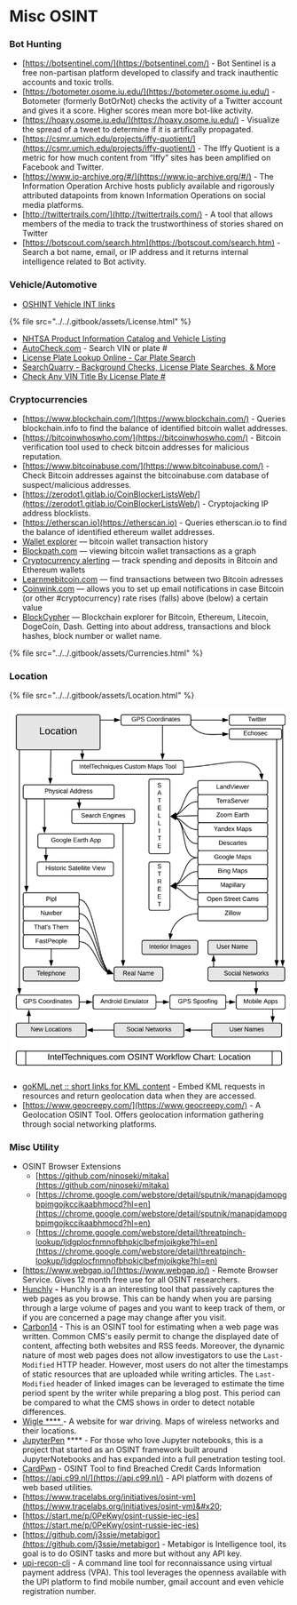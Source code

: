 # Misc OSINT

### **Bot Hunting**

* [https://botsentinel.com/](https://botsentinel.com/) - Bot Sentinel is a free non-partisan platform developed to classify and track inauthentic accounts and toxic trolls.
* [https://botometer.osome.iu.edu/](https://botometer.osome.iu.edu/) - Botometer (formerly BotOrNot) checks the activity of a Twitter account and gives it a score. Higher scores mean more bot-like activity.
* [https://hoaxy.osome.iu.edu/](https://hoaxy.osome.iu.edu/) - Visualize the spread of a tweet to determine if it is artifically propagated.
* [https://csmr.umich.edu/projects/iffy-quotient/](https://csmr.umich.edu/projects/iffy-quotient/) - The Iffy Quotient is a metric for how much content from “Iffy” sites has been amplified on Facebook and Twitter.
* [https://www.io-archive.org/#/](https://www.io-archive.org/#/) - The Information Operation Archive hosts publicly available and rigorously attributed datapoints from known Information Operations on social media platforms.
* [http://twittertrails.com/](http://twittertrails.com/) - A tool that allows members of the media to track the trustworthiness of stories shared on Twitter
* [https://botscout.com/search.htm](https://botscout.com/search.htm) - Search a bot name, email, or IP address and it returns internal intelligence related to Bot activity.

### **Vehicle/Automotive**

* [OSHINT Vehicle INT links](https://ohshint.gitbook.io/oh-shint-its-a-blog/osint-web-resources/vehicle-and-transportation-intelligence-vatint)

{% file src="../../.gitbook/assets/License.html" %}

* [NHTSA Product Information Catalog and Vehicle Listing](https://vpic.nhtsa.dot.gov/)
* [AutoCheck.com](https://www.autocheck.com/vehiclehistory/?siteID=0)  - Search VIN or plate #
* [License Plate Lookup Online - Car Plate Search](https://recordsfinder.com/plate/)&#x20;
* [SearchQuarry - Background Checks, License Plate Searches, & More](https://www.searchquarry.com/)&#x20;
* [Check Any VIN Title By License Plate #](https://www.vehiclehistory.com/license-plate-search)

### **Cryptocurrencies**

* [https://www.blockchain.com/](https://www.blockchain.com/) - Queries blockchain.info to find the balance of identified bitcoin wallet addresses.
* [https://bitcoinwhoswho.com/](https://bitcoinwhoswho.com/) - Bitcoin verification tool used to check bitcoin addresses for malicious reputation.
* [https://www.bitcoinabuse.com/](https://www.bitcoinabuse.com/) - Check Bitcoin addresses against the bitcoinabuse.com database of suspect/malicious addresses.
* [https://zerodot1.gitlab.io/CoinBlockerListsWeb/](https://zerodot1.gitlab.io/CoinBlockerListsWeb/) - Cryptojacking IP address blocklists.
* [https://etherscan.io](https://etherscan.io) - Queries etherscan.io to find the balance of identified ethereum wallet addresses.
* [Wallet explorer](https://www.walletexplorer.com/) — bitcoin wallet transaction history
* [Blockpath.com](https://blockpath.com/) — viewing bitcoin wallet transactions as a graph
* [Cryptocurrency alerting](https://cryptocurrencyalerting.com/) — track spending and deposits in Bitcoin and Ethereum wallets
* [Learnmebitcoin.com](https://learnmeabitcoin.com/tools/path/) — find transactions between two Bitcoin adresses
* [Coinwink.com](https://coinwink.com/) — allows you to set up email notifications in case Bitcoin (or other #cryptocurrency) rate rises (falls) above (below) a certain value
* [BlockCypher](https://blockcypher.herokuapp.com/) — Blockchain explorer for Bitcoin, Ethereum, Litecoin, DogeCoin, Dash. Getting into about address, transactions and block hashes, block number or wallet name.

{% file src="../../.gitbook/assets/Currencies.html" %}

### **Location**

{% file src="../../.gitbook/assets/Location.html" %}

![](<../../.gitbook/assets/image (35).png>)

* [goKML.net :: short links for KML content](http://gokml.net/)  - Embed KML requests in resources and return geolocation data when they are accessed.
* [https://www.geocreepy.com/](https://www.geocreepy.com/) - A Geolocation OSINT Tool. Offers geolocation information gathering through social networking platforms.

### **Misc Utility**

* OSINT Browser Extensions
  * [https://github.com/ninoseki/mitaka](https://github.com/ninoseki/mitaka)
  * [https://chrome.google.com/webstore/detail/sputnik/manapjdamopgbpimgojkccikaabhmocd?hl=en](https://chrome.google.com/webstore/detail/sputnik/manapjdamopgbpimgojkccikaabhmocd?hl=en)
  * [https://chrome.google.com/webstore/detail/threatpinch-lookup/ljdgplocfnmnofbhpkjclbefmjoikgke?hl=en](https://chrome.google.com/webstore/detail/threatpinch-lookup/ljdgplocfnmnofbhpkjclbefmjoikgke?hl=en)
* [https://www.webgap.io/](https://www.webgap.io/) - Remote Browser Service. Gives 12 month free use for all OSINT researchers.
* [Hunchly](https://hunch.ly/) **-** Hunchly is a an interesting tool that passively captures the web pages as you browse. This can be handy when you are parsing through a large volume of pages and you want to keep track of them, or if you are concerned a page may change after you visit.
* [Carbon14](https://github.com/Lazza/Carbon14) - This is an OSINT tool for estimating when a web page was written. Common CMS's easily permit to change the displayed date of content, affecting both websites and RSS feeds. Moreover, the dynamic nature of most web pages does not allow investigators to use the `Last-Modified` HTTP header. However, most users do not alter the timestamps of static resources that are uploaded while writing articles. The `Last-Modified` header of linked images can be leveraged to estimate the time period spent by the writer while preparing a blog post. This period can be compared to what the CMS shows in order to detect notable differences.
* [Wigle **** ](https://wigle.net/index)- A website for war driving. Maps of wireless networks and their locations.
* [JupyterPen](https://github.com/obheda12/JupyterPen) **** -  For those who love Jupyter notebooks, this is a project that started as an OSINT framework built around JupyterNotebooks and has expanded into a full penetration testing tool.
* [CardPwn](https://github.com/itsmehacker/CardPwn) - OSINT Tool to find Breached Credit Cards Information&#x20;
* [https://api.c99.nl/](https://api.c99.nl/) - API platform with dozens of web based utilities.
* [https://www.tracelabs.org/initiatives/osint-vm](https://www.tracelabs.org/initiatives/osint-vm)&#x20;
* [https://start.me/p/0PeKwy/osint-russie-iec-ies](https://start.me/p/0PeKwy/osint-russie-iec-ies)
* [https://github.com/j3ssie/metabigor](https://github.com/j3ssie/metabigor) - Metabigor is Intelligence tool, its goal is to do OSINT tasks and more but without any API key.
* [upi-recon-cli](https://github.com/LuD1161/upi-recon-cli) - A command line tool for reconnaissance using virtual payment address (VPA). This tool leverages the openness available with the UPI platform to find mobile number, gmail account and even vehicle registration number.
